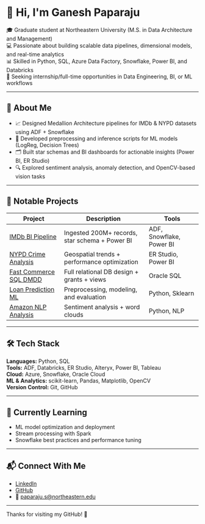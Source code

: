 # 👋 Hi, I'm Ganesh Paparaju

🎓 Graduate student at Northeastern University (M.S. in Data Architecture and Management)  
💻 Passionate about building scalable data pipelines, dimensional models, and real-time analytics  
📊 Skilled in Python, SQL, Azure Data Factory, Snowflake, Power BI, and Databricks  
🚀 Seeking internship/full-time opportunities in Data Engineering, BI, or ML workflows  

---

## 🧠 About Me
- 📈 Designed Medallion Architecture pipelines for IMDb & NYPD datasets using ADF + Snowflake
- 🧪 Developed preprocessing and inference scripts for ML models (LogReg, Decision Trees)
- 🗂 Built star schemas and BI dashboards for actionable insights (Power BI, ER Studio)
- 🔍 Explored sentiment analysis, anomaly detection, and OpenCV-based vision tasks

---

## 📂 Notable Projects

| Project | Description | Tools |
|--------|-------------|-------|
| [IMDb BI Pipeline](https://github.com/GaneshPaparaju/imdb-bi-pipeline) | Ingested 200M+ records, star schema + Power BI | ADF, Snowflake, Power BI |
| [NYPD Crime Analysis](https://github.com/GaneshPaparaju/nypd-crime-dashboard) | Geospatial trends + performance optimization | ER Studio, Power BI |
| [Fast Commerce SQL DMDD](https://github.com/GaneshPaparaju/fast-commerce-sql-dmdd) | Full relational DB design + grants + views | Oracle SQL |
| [Loan Prediction ML](https://github.com/GaneshPaparaju/loan-predictor) | Preprocessing, modeling, and evaluation | Python, Sklearn |
| [Amazon NLP Analysis](https://github.com/GaneshPaparaju/amazon-nlp-analysis) | Sentiment analysis + word clouds | Python, NLP |

---

## 🛠️ Tech Stack

**Languages:** Python, SQL  
**Tools:** ADF, Databricks, ER Studio, Alteryx, Power BI, Tableau  
**Cloud:** Azure, Snowflake, Oracle Cloud  
**ML & Analytics:** scikit-learn, Pandas, Matplotlib, OpenCV  
**Version Control:** Git, GitHub  

---

## 🌱 Currently Learning
- ML model optimization and deployment  
- Stream processing with Spark  
- Snowflake best practices and performance tuning  

---

## 📬 Connect With Me  
- [LinkedIn](https://linkedin.com/in/ganeshpaparaju)  
- [GitHub](https://github.com/GaneshPaparaju)  
- 📧 paparaju.s@northeastern.edu  

---

Thanks for visiting my GitHub! 🌟

